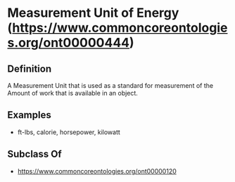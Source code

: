 # Measurement Unit of Energy (https://www.commoncoreontologies.org/ont00000444)

## Definition
A Measurement Unit that is used as a standard for measurement of the Amount of work that is available in an object.

## Examples
- ft-lbs, calorie, horsepower, kilowatt

## Subclass Of
- https://www.commoncoreontologies.org/ont00000120

